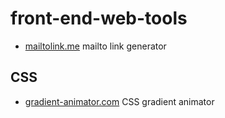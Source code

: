 # front-end-web-tools

- [mailtolink.me](https://mailtolink.me/) mailto link generator

## CSS

- [gradient-animator.com](https://www.gradient-animator.com/) CSS gradient animator
